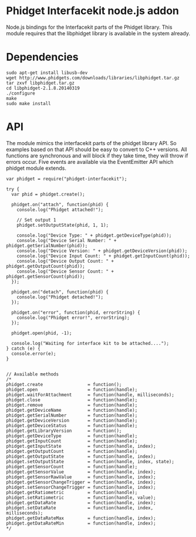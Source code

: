 Phidget Interfacekit node.js addon
==================================
Node.js bindings for the Interfacekit parts of the Phidget library.
This module requires that the libphidget library is available in the system already.

# Dependencies
```
sudo apt-get install libusb-dev
wget http://www.phidgets.com/downloads/libraries/libphidget.tar.gz
tar zxvf libphidget.tar.gz
cd libphidget-2.1.8.20140319
./configure
make
sudo make install
```

# API
The module mimics the interfacekit parts of the phidget library API. So examples based on that API should be easy to convert to C++ versions.
All functions are synchronous and will block if they take time, they will throw if errors occur. Five events are available via the EventEmitter API which phidget module extends.

```
var phidget = require("phidget-interfacekit");

try {
  var phid = phidget.create();

  phidget.on("attach", function(phid) {
    console.log("Phidget attached!");
    
    // Set output 1
    phidget.setOutputState(phid, 1, 1);
    
    console.log("Device Type: " + phidget.getDeviceType(phid));
    console.log("Device Serial Number: " + phidget.getSerialNumber(phid));
    console.log("Device Version: " + phidget.getDeviceVersion(phid));
    console.log("Device Input Count: " + phidget.getInputCount(phid));
    console.log("Device Output Count: " + phidget.getOutputCount(phid));
    console.log("Device Sensor Count: " + phidget.getSensorCount(phid));
  });

  phidget.on("detach", function(phid) {
    console.log("Phidget detached!");
  });

  phidget.on("error", function(phid, errorString) {
    console.log("Phidget error!", errorString);
  });

  phidget.open(phid, -1);

  console.log("Waiting for interface kit to be attached....");
} catch (e) {
  console.error(e);
}


// Available methods
/*
phidget.create                 = function();
phidget.open                   = function(handle);
phidget.waitForAttachment      = function(handle, milliseconds);
phidget.close                  = function(handle);
phidget.remove                 = function(handle);
phidget.getDeviceName          = function(handle);
phidget.getSerialNumber        = function(handle);
phidget.getDeviceVersion       = function(handle);
phidget.getDeviceStatus        = function(handle);
phidget.getLibraryVersion      = function();
phidget.getDeviceType          = function(handle);
phidget.getInputCount          = function(handle);
phidget.getInputState          = function(handle, index);
phidget.getOutputCount         = function(handle);
phidget.getOutputState         = function(handle, index);
phidget.setOutputState         = function(handle, index, state);
phidget.getSensorCount         = function(handle);
phidget.getSensorValue         = function(handle, index);
phidget.getSensorRawValue      = function(handle, index);
phidget.getSensorChangeTrigger = function(handle, index);
phidget.setSensorChangeTrigger = function(handle, index);
phidget.getRatiometric         = function(handle);
phidget.setRatiometric         = function(handle, value);
phidget.getDataRate            = function(handle, index);
phidget.setDataRate            = function(handle, index, milliseconds);
phidget.getDataRateMax         = function(handle, index);
phidget.getDataRateMin         = function(handle, index);
*/

```
